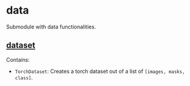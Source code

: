 # data

Submodule with data functionalities.

## [dataset](dataset.py)

Contains:

- `TorchDataset`: Creates a torch dataset out of a list of `[images, masks, class]`.
